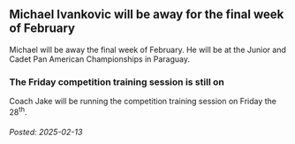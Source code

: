 
## Michael Ivankovic will be away for the final week of February

Michael will be away the final week of February. He will be at the Junior and Cadet Pan American Championships in Paraguay.

### The Friday competition training session is still on

Coach Jake will be running the competition training session on Friday the 28<sup>th</sup>.

###### Posted: 2025-02-13
